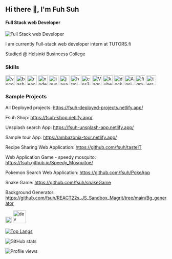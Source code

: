 ## Hi there 👋, I'm Fuh Suh
#### Full Stack web Developer

![Full Stack web Developer](https://media.giphy.com/media/S3azrhWupBm61PszDr/giphy-downsized-large.gif)

I am currently Full-stack web developer intern at TUTORS.fi

Studied @ Helsinki Busincess College


### Skills
<p align="left">
<img src="https://cdn.jsdelivr.net/gh/devicons/devicon/icons/vscode/vscode-original.svg" alt="vscode" width="30" height="30"/>
<img src="https://cdn.jsdelivr.net/gh/devicons/devicon/icons/bash/bash-original.svg" alt="bash" width="30" height="30"/>
<img src="https://cdn.jsdelivr.net/gh/devicons/devicon/icons/react/react-original.svg" alt="react" width="30" height="30"/>
<img src="https://cdn.jsdelivr.net/gh/devicons/devicon/icons/nodejs/nodejs-original.svg" alt="nodejs" width="30" height="30" />
<img src="https://cdn.jsdelivr.net/gh/devicons/devicon/icons/linux/linux-original.svg" alt="linux" width="30" height="30" />
<img src="https://cdn.jsdelivr.net/gh/devicons/devicon/icons/javascript/javascript-original.svg" alt="javascript" width="30" height="30" />
<img src="https://cdn.jsdelivr.net/gh/devicons/devicon/icons/html5/html5-original.svg" alt="html5" width="30" height="30" />
<img src="https://cdn.jsdelivr.net/gh/devicons/devicon/icons/css3/css3-original.svg" alt="css3" width="30" height="30" />
<img src="https://cdn.jsdelivr.net/gh/devicons/devicon/icons/vagrant/vagrant-original.svg" alt="Vagrant" width="30" height="30" />
<img src="https://cdn.jsdelivr.net/gh/devicons/devicon/icons/kubernetes/kubernetes-plain.svg" alt="kubernetes" width="30" height="30" />
<img src="https://cdn.jsdelivr.net/gh/devicons/devicon/icons/docker/docker-original.svg" alt="docker" width="30" height="30" />
<img src="https://cdn.jsdelivr.net/gh/devicons/devicon/icons/ansible/ansible-original.svg" alt="Ansible" width="30" height="30" />
<img src="https://cdn.jsdelivr.net/gh/devicons/devicon/icons/figma/figma-original.svg" alt="figma" width="30" height="30" />
<img src="https://cdn.jsdelivr.net/gh/devicons/devicon/icons/terraform/terraform-original.svg" alt="terraform" width="30" height="30" />         
</p>

### Sample Projects

All Deployed projects: https://fsuh-deployed-projects.netlify.app/

Fsuh Shop: https://fsuh-shop.netlify.app/

Unsplash search App: https://fsuh-unsplash-app.netlify.app/

Sample tour App: https://ambazonia-tour.netlify.app/

Recipe Sharing Web Application: https://github.com/fsuh/tasteIT

Web Application Game - speedy mosquito: https://fsuh.github.io/Speedy_Mosquitoe/

Pokemon Search Web Application: https://github.com/fsuh/PokeApp

Snake Game: https://github.com/fsuh/snakeGame

Background Generator: https://github.com/fsuh/REACT22s_JS_Sandbox_Magrit/tree/main/Bg_generator






[<img src='https://cdn.jsdelivr.net/npm/simple-icons@3.0.1/icons/github.svg' alt='github' height='20'>](https://github.com/fsuh)  [<img src='https://cdn.jsdelivr.net/npm/simple-icons@3.0.1/icons/dev-dot-to.svg' alt='dev' height='40'>](https://dev.to/fsuh)  

[![Top Langs](https://github-readme-stats.vercel.app/api/top-langs/?username=fsuh)](https://github.com/anuraghazra/github-readme-stats)

![GitHub stats](https://github-readme-stats.vercel.app/api?username=fsuh&show_icons=true&count_private=true)  

![Profile views](https://gpvc.arturio.dev/fsuh)  


<!---
fsuh/fsuh is a ✨ special ✨ repository because its `README.md` (this file) appears on your GitHub profile.
You can click the Preview link to take a look at your changes.
--->
